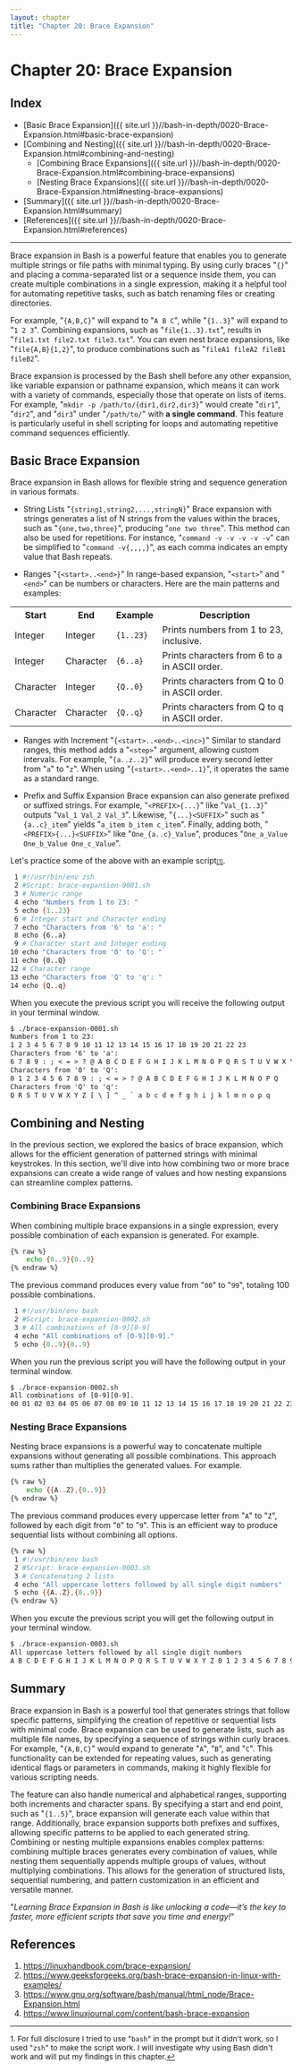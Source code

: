 ```yaml
---
layout: chapter
title: "Chapter 20: Brace Expansion"
---
```


# Chapter 20: Brace Expansion

## Index
* [Basic Brace Expansion]({{ site.url }}//bash-in-depth/0020-Brace-Expansion.html#basic-brace-expansion)
* [Combining and Nesting]({{ site.url }}//bash-in-depth/0020-Brace-Expansion.html#combining-and-nesting)
    * [Combining Brace Expansions]({{ site.url }}//bash-in-depth/0020-Brace-Expansion.html#combining-brace-expansions)
    * [Nesting Brace Expansions]({{ site.url }}//bash-in-depth/0020-Brace-Expansion.html#nesting-brace-expansions)
* [Summary]({{ site.url }}//bash-in-depth/0020-Brace-Expansion.html#summary)
* [References]({{ site.url }}//bash-in-depth/0020-Brace-Expansion.html#references)

<hr style="width:100%;text-align:center;margin-left:0;margin-bottom:10px">

Brace expansion in Bash is a powerful feature that enables you to generate multiple strings or file paths with minimal typing. By using curly braces "`{}`" and placing a comma-separated list or a sequence inside them, you can create multiple combinations in a single expression, making it a helpful tool for automating repetitive tasks, such as batch renaming files or creating directories.

For example, "`{A,B,C}`" will expand to "`A B C`", while "`{1..3}`" will expand to "`1 2 3`". Combining expansions, such as "`file{1..3}.txt`", results in "`file1.txt file2.txt file3.txt`". You can even nest brace expansions, like "`file{A,B}{1,2}`", to produce combinations such as "`fileA1 fileA2 fileB1 fileB2`".

Brace expansion is processed by the Bash shell before any other expansion, like variable expansion or pathname expansion, which means it can work with a variety of commands, especially those that operate on lists of items. For example, "`mkdir -p /path/to/{dir1,dir2,dir3}`" would create "`dir1`", "`dir2`", and "`dir3`" under "`/path/to/`" with **a single command**. This feature is particularly useful in shell scripting for loops and automating repetitive command sequences efficiently.

## Basic Brace Expansion

Brace expansion in Bash allows for flexible string and sequence generation in various formats.

* String Lists "`{string1,string2,...,stringN}`"
Brace expansion with strings generates a list of N strings from the values within the braces, such as "`{one,two,three}`", producing "`one two three`". This method can also be used for repetitions. For instance, "`command -v -v -v -v -v`" can be simplified to "`command -v{,,,,}`", as each comma indicates an empty value that Bash repeats.

* Ranges "`{<start>..<end>}`"
In range-based expansion, "`<start>`" and "`<end>`" can be numbers or characters. Here are the main patterns and examples:

<table>
  <tr>
    <th>Start</th>
    <th>End</th>
    <th>Example</th>
    <th>Description</th>
  </tr>
  <tr>
    <td>Integer</td>
    <td>Integer</td>
    <td><code>{1..23}</code></td>
    <td>Prints numbers from 1 to 23, inclusive.</td>
  </tr>
  <tr>
    <td>Integer</td>
    <td>Character</td>
    <td><code>{6..a}</code></td>
    <td>Prints characters from 6 to a in ASCII order.</td>
  </tr>
  <tr>
    <td>Character</td>
    <td>Integer</td>
    <td><code>{Q..0}</code></td>
    <td>Prints characters from Q to 0 in ASCII order.</td>
  </tr>
  <tr>
    <td>Character</td>
    <td>Character</td>
    <td><code>{Q..q}</code></td>
    <td>Prints characters from Q to q in ASCII order.</td>
  </tr>
</table>


* Ranges with Increment "`{<start>..<end>..<inc>}`"
Similar to standard ranges, this method adds a "`<step>`" argument, allowing custom intervals. For example, "`{a..z..2}`" will produce every second letter from "`a`" to "`z`". When using "`{<start>..<end>..1}`", it operates the same as a standard range.


* Prefix and Suffix Expansion
Brace expansion can also generate prefixed or suffixed strings. For example, "`<PREFIX>{...}`" like "`Val_{1..3}`" outputs "`Val_1 Val_2 Val_3`". Likewise, "`{...}<SUFFIX>`" such as "`{a..c}_item`" yields "`a_item b_item c_item`". Finally, adding both, "`<PREFIX>{...}<SUFFIX>`" like "`One_{a..c}_Value`", produces "`One_a_Value One_b_Value One_c_Value`".

Let's practice some of the above with an example script<a id="footnote-1-ref" href="#footnote-1" style="font-size:x-small">[1]</a>.

```bash
 1 #!/usr/bin/env zsh
 2 #Script: brace-expansion-0001.sh
 3 # Numeric range
 4 echo "Numbers from 1 to 23: "
 5 echo {1..23}
 6 # Integer start and Character ending
 7 echo "Characters from '6' to 'a': "
 8 echo {6..a}
 9 # Character start and Integer ending
10 echo "Characters from '0' to 'Q': "
11 echo {0..Q}
12 # Character range
13 echo "Characters from 'Q' to 'q': "
14 echo {Q..q}
```

When you execute the previous script you will receive the following output in your terminal window.

```txt
$ ./brace-expansion-0001.sh
Numbers from 1 to 23:
1 2 3 4 5 6 7 8 9 10 11 12 13 14 15 16 17 18 19 20 21 22 23
Characters from '6' to 'a':
6 7 8 9 : ; < = > ? @ A B C D E F G H I J K L M N O P Q R S T U V W X Y Z [ \ ] ^ _ ` a
Characters from '0' to 'Q':
0 1 2 3 4 5 6 7 8 9 : ; < = > ? @ A B C D E F G H I J K L M N O P Q
Characters from 'Q' to 'q':
Q R S T U V W X Y Z [ \ ] ^ _ ` a b c d e f g h i j k l m n o p q
```

## Combining and Nesting

In the previous section, we explored the basics of brace expansion, which allows for the efficient generation of patterned strings with minimal keystrokes. In this section, we'll dive into how combining two or more brace expansions can create a wide range of values and how nesting expansions can streamline complex patterns.

### Combining Brace Expansions

When combining multiple brace expansions in a single expression, every possible combination of each expansion is generated. For example.

```bash
{% raw %}
    echo {0..9}{0..9}
{% endraw %}
```

The previous command produces every value from "`00`" to "`99`", totaling 100 possible combinations.

```bash
 1 #!/usr/bin/env bash
 2 #Script: brace-expansion-0002.sh
 3 # All combinations of [0-9][0-9]
 4 echo "All combinations of [0-9][0-9]."
 5 echo {0..9}{0..9}
```

When you run the previous script you will have the following output in your terminal window.

```txt
$ ./brace-expansion-0002.sh
All combinations of [0-9][0-9].
00 01 02 03 04 05 06 07 08 09 10 11 12 13 14 15 16 17 18 19 20 21 22 23 24 25 26 27 28 29 30 31 32 33 34 35 36 37 38 39 40 41 42 43 44 45 46 47 48 49 50 51 52 53 54 55 56 57 58 59 60 61 62 63 64 65 66 67 68 69 70 71 72 73 74 75 76 77 78 79 80 81 82 83 84 85 86 87 88 89 90 91 92 93 94 95 96 97 98 99
```

### Nesting Brace Expansions

Nesting brace expansions is a powerful way to concatenate multiple expansions without generating all possible combinations. This approach sums rather than multiplies the generated values. For example.

```bash
{% raw %}
    echo {{A..Z},{0..9}}
{% endraw %}
```

The previous command produces every uppercase letter from "`A`" to "`Z`", followed by each digit from "`0`" to "`9`". This is an efficient way to produce sequential lists without combining all options.

```bash
{% raw %}
 1 #!/usr/bin/env bash
 2 #Script: brace-expansion-0003.sh
 3 # Concatenating 2 lists
 4 echo "All uppercase letters followed by all single digit numbers"
 5 echo {{A..Z},{0..9}}
{% endraw %}
```

When you excute the previous script you will get the following output in your terminal window.

```txt
$ ./brace-expansion-0003.sh
All uppercase letters followed by all single digit numbers
A B C D E F G H I J K L M N O P Q R S T U V W X Y Z 0 1 2 3 4 5 6 7 8 9
```


## Summary

Brace expansion in Bash is a powerful tool that generates strings that follow specific patterns, simplifying the creation of repetitive or sequential lists with minimal code. Brace expansion can be used to generate lists, such as multiple file names, by specifying a sequence of strings within curly braces. For example, "`{A,B,C}`" would expand to generate "`A`", "`B`", and "`C`". This functionality can be extended for repeating values, such as generating identical flags or parameters in commands, making it highly flexible for various scripting needs.

The feature can also handle numerical and alphabetical ranges, supporting both increments and character spans. By specifying a start and end point, such as "`{1..5}`", brace expansion will generate each value within that range. Additionally, brace expansion supports both prefixes and suffixes, allowing specific patterns to be applied to each generated string. Combining or nesting multiple expansions enables complex patterns: combining multiple braces generates every combination of values, while nesting them sequentially appends multiple groups of values, without multiplying combinations. This allows for the generation of structured lists, sequential numbering, and pattern customization in an efficient and versatile manner.

"*Learning Brace Expansion in Bash is like unlocking a code—it’s the key to faster, more efficient scripts that save you time and energy!*"

## References

1. <https://linuxhandbook.com/brace-expansion/>
2. <https://www.geeksforgeeks.org/bash-brace-expansion-in-linux-with-examples/>
3. <https://www.gnu.org/software/bash/manual/html_node/Brace-Expansion.html>
4. <https://www.linuxjournal.com/content/bash-brace-expansion>


<hr style="width:100%;text-align:center;margin-left:0;margin-bottom:10px">
<p id="footnote-1" style="font-size:10pt">
1. For full disclosure I tried to use "<code style="font-size:9pt">bash</code>" in the prompt but it didn't work, so I used "<code style="font-size:9pt">zsh</code>" to make the script work. I will investigate why using Bash didn't work and will put my findings in this chapter.<a href="#footnote-1-ref">&#8617;</a>
</p>

